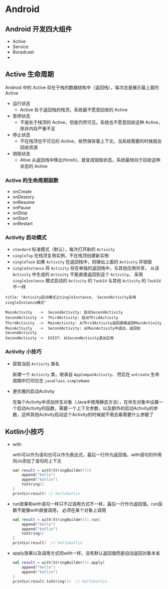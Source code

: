# Android

## Android 开发四大组件

- Active
- Service
- Boradcast
-

## Active 生命周期

Android 中的 Active 存在于栈的数据结构中（返回栈），每次总是展示最上面的 Active

- 运行状态
  - Active 处于返回栈的栈顶，系统最不愿意回收的 Active
- 暂停状态
  - 不是处于栈顶的 Active，但是仍然可见。系统也不愿意回收这种 Active，除非内存严重不足
- 停止状态
  - 不在栈顶也不可见的 Active，依然保存着上下文。当系统需要的时候就会回收资源
- 销毁状态
  - Ative 从返回栈中移出(finish)，就变成销毁状态，系统最倾向于回收这种状态的 Active

### Active 的生命周期函数

- onCreate
- onDestory
- onResume
- onPause
- onStop
- onStart
- onRestart

### Activity 启动模式

- `standard` 标准模式（默认），每次打开新的 `Activity`
- `singleTop` 在栈顶复用实例，不在栈顶创建新实例
- `singleTask` 如果 `Activity` 在返回栈中，则弹出上面的 `Activity` 并销毁
- `singleInstance` 将 `Activity` 存在单独的返回栈中，与其他应用共享， 从该 `Activity` 中生成的 `Activity` 不能直接返回到这个 `Activity`。 采用 `singleInstance` 模式启动的 `Activity` 的 `TaskId` 与其他 `Activity` 的 `TaskId` 不一样

```sequence
title: "Activity启动模式之singleInstance， SecondActivity采用 singleInstance模式"

MainActivity   ->  SecondActivity: 启动SecondActivity
SecondActivity ->  ThirdActivity: 启动ThridActivity
ThirdActivity  ->  MainActivity: 从ThridActivity返回直接返回MainActivity
MainActivity   ->  SecondActivity: 从MainActivity中退出，返回到SecondActivity
SecondActivity ->  EXIST: 从SecondActivity退出应用
```

### Activity 小技巧

- 获取当前 `Activity` 类名

  新建一个 `Activity` 类，继承自 `AppCompatActivity，` 然后在 `onCreate` 生命周期中打印日志 `javaClass.simpleName`

- 更优雅的启动Activity

  在每个Activity中添加伴生对象（Java中使用静态方法），在伴生对象中设置一个启动Activity的函数，需要一个上下文参数，以及额外的启动Activity的参数，这样其他Activity启动这个Activity的时候就不用去看需要什么参数了





## Kotlin小技巧

- with

  with可以作为语句也可以作为表达式，最后一行作为返回值，with语句的作用同Js添加了语句的上下文

  ```kotlin
  var result = with(StringBuilder()){
      append("hello")
      append("kotlin")
      toString()
  }
  printLn(result) // hellokotlin
  ```

  

- run效果和with语句一样只不过调用方式不一样，最后一行作为返回值。run函数不能像with直接调用， 必须在某个对象上调用

  ```kotlin
  val result = with(StringBuilder()).run{
      append("hello")
      append("kotlin")
      toString()
  }
  printLn(result)  // hellokotlin
  ```

- apply效果以及调用方式同with一样，没有默认返回值而是自动返回对象本省

  ```kotlin
  val result = with(StringBuilder()).apply{
      append("hello")
      append("kotlin")
  }
  printLn(result.toString())  // hellokotlin
  ```

  